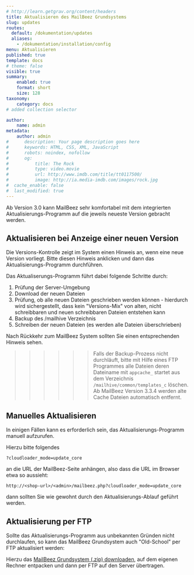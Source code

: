 ```yaml
---
# http://learn.getgrav.org/content/headers
title: Aktualisieren des MailBeez Grundsystems
slug: updates
routes:
  default: /dokumentation/updates
  aliases:
    - /dokumentation/installation/config
menu: Aktualisieren
published: true
template: docs
# theme: false
visible: true
summary:
    enabled: true
    format: short
    size: 128
taxonomy:
    category: docs
# added collection selector

author:
    name: admin
metadata:
    author: admin
#      description: Your page description goes here
#      keywords: HTML, CSS, XML, JavaScript
#      robots: noindex, nofollow
#      og:
#          title: The Rock
#          type: video.movie
#          url: http://www.imdb.com/title/tt0117500/
#          image: http://ia.media-imdb.com/images/rock.jpg
#  cache_enable: false
#  last_modified: true
---
```



Ab Version 3.0 kann MailBeez sehr komfortabel mit dem integrierten Aktualisierungs-Programm auf die jeweils neueste Version gebracht werden.

## Aktualisieren bei Anzeige einer neuen Version

Die Versions-Kontrolle zeigt im System einen Hinweis an, wenn eine neue Version vorliegt. Bitte diesen Hinweis anklicken und dann das Aktualisierungs-Programm durchführen.

Das Aktualiserungs-Programm führt dabei folgende Schritte durch:

1. Prüfung der Server-Umgebung
1. Download der neuen Dateien
1. Prüfung, ob alle neuen Dateien geschrieben werden können - hierdurch wird sichergestellt, dass kein "Versions-Mix" von alten, nicht schreibbaren und neuen schreibbaren Dateien entstehen kann
1. Backup des /mailhive Verzeichnis
1. Schreiben der neuen Dateien (es werden alle Dateien überschrieben)


Nach Rückkehr zum MailBeez System sollten Sie einen entsprechenden Hinweis sehen.


>>>>>>Falls der Backup-Prozess nicht durchläuft, bitte mit Hilfe eines FTP Programmes alle Dateien deren Dateiname mit `appcache_` startet aus dem Verzeichnis `/mailhive/common/templates_c` löschen. Ab MailBeez Version 3.3.4 werden alte Cache Dateien automatisch entfernt.

## Manuelles Aktualisieren

In einigen Fällen kann es erforderlich sein, das Aktualisierungs-Programm manuell aufzurufen.

Hierzu bitte folgendes

`?cloudloader_mode=update_core` 

an die URL der MailBeez-Seite anhängen, also dass die URL im Browser etwa so aussieht:

`http://<shop-url>/<admin>/mailbeez.php?cloudloader_mode=update_core`

dann sollten Sie wie gewohnt durch den Aktualisierungs-Ablauf geführt werden.




## Aktualisierung per FTP

Sollte das Aktualisierungs-Programm aus unbekannten Gründen nicht durchlaufen, so kann das MailBeez Grundsystem auch "Old-School" per FTP aktualisiert werden:

Hierzu das
[MailBeez Grundsystem (.zip) downloaden](https://apps.mailbeez.com/api/public/v1/core/get), auf dem eigenen Rechner entpacken und dann per FTP auf den Server übertragen.
